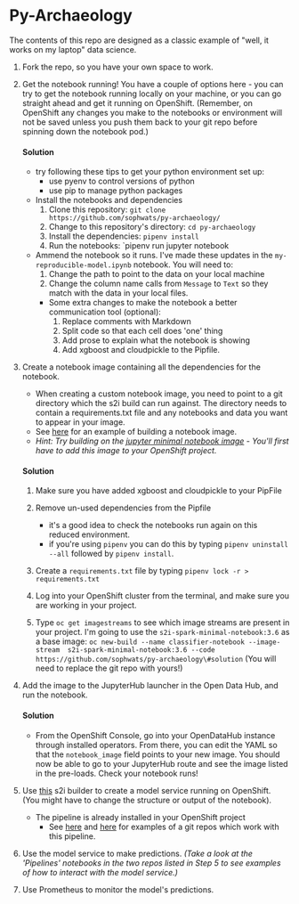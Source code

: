 # Py-Archaeology

The contents of this repo are designed as a classic example of "well, it works on my laptop" data science. 

1. Fork the repo, so you have your own space to work. 

2. Get the notebook running! You have a couple of options here - you can try to get the notebook running locally on your machine, or you can go straight ahead and get it running on OpenShift. (Remember, on OpenShift any changes you make to the notebooks or environment will not be saved unless you push them back to your git repo before spinning down the notebook pod.)

	#### Solution 
	- try following these tips to get your python environment set up:
		 - use pyenv to control versions of python
		- use pip to manage python packages
	- Install the notebooks and dependencies
		1.  Clone this repository:  `git clone https://github.com/sophwats/py-archaeology/`
		2.  Change to this repository's directory:  `cd py-archaeology`
		3.  Install the dependencies:  `pipenv install`
		4.  Run the notebooks:  `pipenv run jupyter notebook
	- Ammend the notebook so it runs. I've made these updates in the `my-reproducible-model.ipynb` notebook.  You will need to:
		1. Change the path to point to the data on your local machine
		2. Change the column name calls from `Message` to `Text` so they match with the data in your local files. 
		- Some extra changes to make the notebook a better communication tool (optional):
			1. Replace comments with Markdown
			2. Split code so that each cell does 'one' thing
			3. Add prose to explain what the notebook is showing
			4. Add xgboost and cloudpickle to the Pipfile. 


3. Create a notebook image containing all the dependencies for the notebook.
	- When creating a custom notebook image, you need to point to a git directory which the s2i build can run against. The directory needs to contain a requirements.txt file and any notebooks and data you want to appear in your image. 
	- See [here](https://github.com/willb/jupyter-notebooks#creating-custom-notebook-images) for an example of building a notebook image. 
	- _Hint: Try building on the [jupyter minimal notebook image](https://hub.docker.com/r/jupyter/minimal-notebook)
				- You'll first have to add this image to your OpenShift project._
	#### Solution
 
   1. Make sure you have added xgboost and cloudpickle to your PipFile
   2. Remove un-used dependencies from the Pipfile
		- it's a good idea to check the notebooks run again on this reduced environment. 
		- if you're using `pipenv` you can do this by typing `pipenv uninstall --all` followed by `pipenv install`.
	3. Create a `requirements.txt` file by typing `pipenv lock -r > requirements.txt` 
	
	4. Log into your OpenShift cluster from the terminal, and make sure you are working in your project. 
	5. Type `oc get imagestreams` to see which image streams are present in your project. I'm going to use the `s2i-spark-minimal-notebook:3.6` as a base image: 
	`oc new-build --name classifier-notebook --image-stream  s2i-spark-minimal-notebook:3.6 --code https://github.com/sophwats/py-archaeology\#solution`
	(You will need to replace the git repo with yours!) 
4. Add the image to the JupyterHub launcher in the Open Data Hub, and run the notebook.

	#### Solution
	
	- From the OpenShift Console, go into your OpenDataHub instance through installed operators. From there, you can edit the YAML so that the `notebook_image` field points to your new image. You should now be able to go to your JupyterHub route and see the image listed in the pre-loads. Check your notebook runs!
	

5. Use [this](https://github.com/willb/simple-model-s2i/blob/pipeline-s2i/.s2i/assemble) s2i builder to create a model service running on OpenShift. (You might have to change the structure or output of the notebook). 
	- The pipeline is already installed in your OpenShift project
		- See [here](https://github.com/willb/fraud-notebooks) and [here](https://github.com/aicoe-fde/ml-workflows-notebook) for examples of a git repos which work with this pipeline. 
6. Use the model service to make predictions. _(Take a look at the 'Pipelines' notebooks in the two repos listed in Step 5 to see examples of how to interact with the model service.)_
7. Use Prometheus to monitor the model's predictions. 


